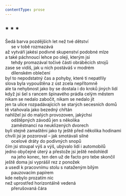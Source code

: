 ```yaml
---
contentType: prose
---
```


## \* \* \*

Šedá barva pozdějších let než tvé dětství  
     se v tobě rozmazává  
až vytváří jakési podivné skupenství podobné mlze  
a také páchnoucí lehce po oleji, kterým jsi  
     tehdy promazával točivé části obráběcích strojů  
zase se vidíš, jak u nich postáváš v modrém  
     dílenském oblečení  
byl to nepodstatný čas a pohyby, které ti nepatřily  
slova byla vypouštěna z úst zcela nepřítomně  
ale ta nehybnost jako by se dostala i do kroků jiných lidí  
když jsi šel s rancem špinavého prádla celým městem  
nikam se nedalo zabočit, nikam se nedalo jít  
jen ta ulice rozpadávajících se starých secesních domů  
tě vtahovala jako bezedný chřtán  
nahlížel jsi do malých provozoven, jakýchsi  
     odštěpných závodů jen s několika  
     zaměstnanci na neuklizených dvorech  
byli stejně zamaštěni jako ty ještě před několika hodinami  
chvíli jsi je pozoroval – jak smotávali silné  
     ocelové dráty do podivných snopů  
čím jsi stoupal výš a výš, ubývalo lidí i automobilů  
jedno obyčejné úterý a přestože jsi ještě nedohlédl  
     na jeho konec, ten den už de facto pro tebe skončil  
ještě doma jsi vyprášil rez z ponožek  
a usedl k pracovnímu stolu s nataženým bílým  
     pauzovacím papírem  
kde nebylo prozatím nic  
než uprostřed horizontálně vedená  
     přerušovaná čára
